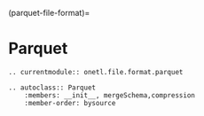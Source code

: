 (parquet-file-format)=

# Parquet

```{eval-rst}
.. currentmodule:: onetl.file.format.parquet
```

```{eval-rst}
.. autoclass:: Parquet
    :members: __init__, mergeSchema,compression
    :member-order: bysource
```
